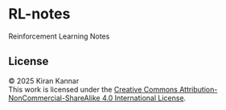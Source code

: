 # RL-notes
Reinforcement Learning Notes


## License

© 2025 Kiran Kannar  
This work is licensed under the [Creative Commons Attribution-NonCommercial-ShareAlike 4.0 International License](https://creativecommons.org/licenses/by-nc-sa/4.0/).
